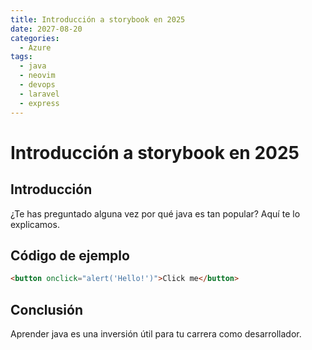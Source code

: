 ```yaml
---
title: Introducción a storybook en 2025
date: 2027-08-20
categories:
  - Azure
tags:
  - java
  - neovim
  - devops
  - laravel
  - express
---
```


# Introducción a storybook en 2025

## Introducción

¿Te has preguntado alguna vez por qué java es tan popular? Aquí te lo explicamos.

## Código de ejemplo

```html
<button onclick="alert('Hello!')">Click me</button>
```

## Conclusión

Aprender java es una inversión útil para tu carrera como desarrollador.